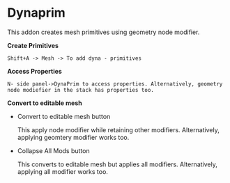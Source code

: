 # Dynaprim
This addon creates mesh primitives using geometry node modifier.


**Create Primitives**
  
    Shift+A -> Mesh -> To add dyna - primitives

**Access Properties**

    N- side panel->DynaPrim to access properties. Alternatively, geometry node modiefier in the stack has properties too.

**Convert to editable mesh**

  - Convert to editable mesh button 
  
      This apply node modifier while retaining other modifiers. Alternatively, applying geomtery modifier works too.
      
  - Collapse All Mods button 
  
      This converts to editable mesh but applies all modifiers. Alternatively, applying all modifier works too.
  

